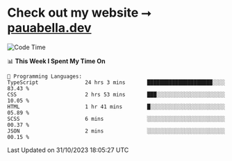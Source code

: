 # Check out my website ⭢ [pauabella.dev](https://pauabella.dev)

<!--START_SECTION:waka-->
![Code Time](http://img.shields.io/badge/Code%20Time-2%2C625%20hrs%2018%20mins-blue)

📊 **This Week I Spent My Time On** 

```text
💬 Programming Languages: 
TypeScript               24 hrs 3 mins       █████████████████████░░░░   83.43 % 
CSS                      2 hrs 53 mins       ███░░░░░░░░░░░░░░░░░░░░░░   10.05 % 
HTML                     1 hr 41 mins        █░░░░░░░░░░░░░░░░░░░░░░░░   05.89 % 
SCSS                     6 mins              ░░░░░░░░░░░░░░░░░░░░░░░░░   00.37 % 
JSON                     2 mins              ░░░░░░░░░░░░░░░░░░░░░░░░░   00.15 % 
```


 Last Updated on 31/10/2023 18:05:27 UTC
<!--END_SECTION:waka-->
